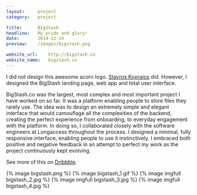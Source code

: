 ```yaml
---
layout:     project
category:   project

title:      BigStash
headline:   My pride and glory!
date:       2014-12-24
preview:    /images/bigstash.png

website_url:    http://bigstash.co
website_name:   bigstash.co
---
```

I did not design this awesome acorn logo. [Stavros Kypraios](https://dribbble.com/shots/1922657-BigStash-icon?list=users&offset=1 "Logo by Stavros Kypraios") did. However, I designed the BigStash landing page, web app and total user interface.

BigStash.co was the largest, most complex and most important project I have worked on so far. It was a platform enabling people to store files they rarely use. The idea was to design an extremely simple and elegant interface that would camouflage all the complexities of the backend, creating the perfect experience from onboarding, to everyday engagement with the platform. In doing so, I collaborated closely with the software engineers at Longaccess throughout the process. I designed a minimal, fully responsive interface, enabling people to use it instinctively. I embraced both positive and negative feedback in an attempt to perfect my work as the project continuously kept evolving.

See more of this on [Dribbble](https://dribbble.com/shots/1859036-Bigstash/attachments/312876 "BigStash in Dribbble").

{% image bigstash.png %}
{% image bigstash_1.gif %}
{% image imgfull bigstash_2.jpg %}
{% image imgfull bigstash_3.jpg %}
{% image imgfull bigstash_4.jpg %}